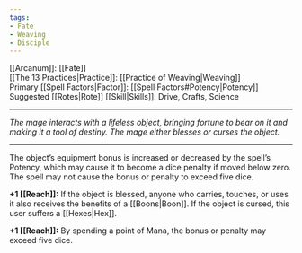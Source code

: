 ```yaml
---
tags:
- Fate
- Weaving
- Disciple
---
```


[[Arcanum]]: [[Fate]]\
[[The 13 Practices|Practice]]: [[Practice of Weaving|Weaving]]\
Primary [[Spell Factors|Factor]]: [[Spell Factors#Potency|Potency]]\
Suggested [[Rotes|Rote]] [[Skill|Skills]]: Drive, Crafts, Science

---

_The mage interacts with a lifeless object, bringing fortune to bear on it and making it a tool of destiny. The mage either blesses or curses the object._

---

The object’s equipment bonus is increased or decreased by the spell’s Potency, which may cause it to become a dice penalty if moved below zero.\
The spell may not cause the bonus or penalty to exceed five dice.

**+1 [[Reach]]:** If the object is blessed, anyone who carries, touches, or uses it also receives the benefits of a [[Boons|Boon]]. If the object is cursed, this user suffers a [[Hexes|Hex]].

**+1 [[Reach]]:** By spending a point of Mana, the bonus or penalty may exceed five dice.